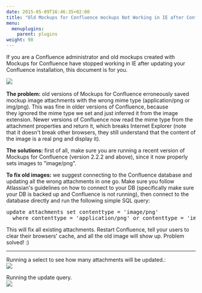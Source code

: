 ```yaml
---
date: 2015-05-09T16:46:35+02:00
title: "Old Mockups for Confluence mockups Not Working in IE after Confluence Upgrade"
menu:
  menuplugins:
    parent: plugins
weight: 90
---
```


If you are a Confluence administrator and old mockups created with Mockups for Confluence have stopped working in IE after updating your Confluence installation, this document is for you.

![](http://media.balsamiq.com/img/support/docs/confluence/ie/pngbroken.png)​

**The problem:** old versions of Mockups for Confluence erroneously saved mockup image attachments with the wrong mime type (application/png or img/png). This was fine in older versions of Confluence, because they ignored the mime type we set and just inferred it from the image extension. Newer versions of Confluence now read the mime type from the attachment properties and return it, which breaks Internet Explorer (note that it doesn't break other browsers, they still understand that the content of the image is a real png and display it).

**The solutions:** first of all, make sure you are running a recent version of Mockups for Confluence (version 2.2.2 and above), since it now properly sets images to "image/png".

**To fix old images:** we suggest connecting to the Confluence database and updating all the wrong attachments in one go. Make sure you follow Atlassian's guidelines on how to connect to your DB (specifically make sure your DB is backed up and Confluence is not running), then connect to the database directly and run the following simple SQL query:

<pre>update attachments set contenttype = 'image/png'
  where contenttype = 'application/png' or contenttype = 'img/png'</pre>

This will fix all existing attachments. Restart Confluence, tell your users to clear their browsers' cache, and all the old image will show up. Problem solved! :)

* * *

Running a select to see how many attachments will be updated.:  
[![](http://media.balsamiq.com/img/support/docs/confluence/ie/pngselect.png)](/customer/portal/attachments/132444.png)

Running the update query.  
[![](http://media.balsamiq.com/img/support/docs/confluence/ie/pngupdate.png)](/customer/portal/attachments/132445.png)
